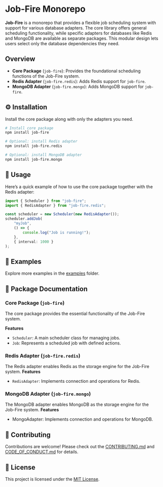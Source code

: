 # Job-Fire Monorepo

**Job-Fire** is a monorepo that provides a flexible job scheduling system with support for various database adapters. The core library offers general scheduling functionality, while specific adapters for databases like Redis and MongoDB are available as separate packages. This modular design lets users select only the database dependencies they need.

## Overview

-   **Core Package** (`job-fire`): Provides the foundational scheduling functions of the Job-Fire system.
-   **Redis Adapter** (`job-fire.redis`): Adds Redis support for `job-fire`.
-   **MongoDB Adapter** (`job-fire.mongo`): Adds MongoDB support for `job-fire`.

## ⚙️ Installation

Install the core package along with only the adapters you need.

```bash
# Install core package
npm install job-fire

# Optional: install Redis adapter
npm install job-fire.redis

# Optional: install MongoDB adapter
npm install job-fire.mongo
```

## 🚀 Usage

Here’s a quick example of how to use the core package together with the Redis adapter:

```typescript
import { Scheduler } from "job-fire";
import { RedisAdapter } from "job-fire.redis";

const scheduler = new Scheduler(new RedisAdapter());
scheduler.addJob(
    "myJob",
    () => {
        console.log("Job is running!");
    },
    { interval: 1000 }
);
```

## 🧪 Examples

Explore more examples in the [examples](./packages/core/examples) folder.

## 📖 Package Documentation

### Core Package (`job-fire`)

The core package provides the essential functionality of the Job-Fire system.

**Features**

-   `Scheduler`: A main scheduler class for managing jobs.
-   `Job`: Represents a scheduled job with defined actions.

### Redis Adapter (`job-fire.redis`)

The Redis adapter enables Redis as the storage engine for the Job-Fire system.
**Features**

-   `RedisAdapter`: Implements connection and operations for Redis.

### MongoDB Adapter (`job-fire.mongo`)

The MongoDB adapter enables MongoDB as the storage engine for the Job-Fire system.
**Features**

-   MongoAdapter: Implements connection and operations for MongoDB.

## 🤝 Contributing

Contributions are welcome! Please check out the [CONTRIBUTING.md](/CONTRIBUTING.md) and [CODE_OF_CONDUCT.md](/CODE_OF_CONDUCT.md) for details.

## 📜 License

This project is licensed under the [MIT License](./LICENSE).
